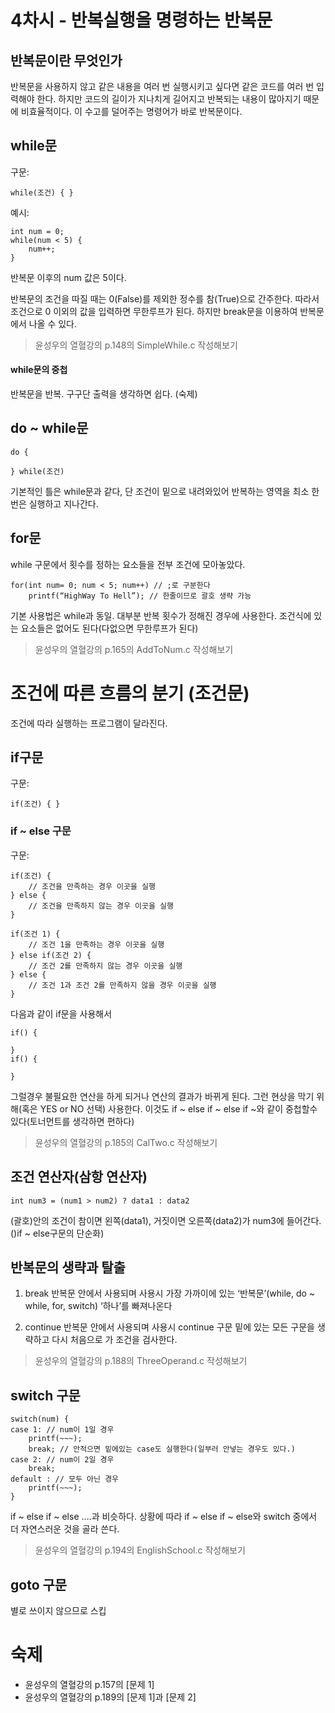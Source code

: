 # 4차시 - 반복실행을 명령하는 반복문

## 반복문이란 무엇인가

반복문을 사용하지 않고 같은 내용을 여러 번 실행시키고 싶다면 같은 코드를 여러 번 입력해야 한다. 하지만 코드의 길이가 지나치게 길어지고 반복되는 내용이 많아지기 때문에 비효율적이다. 이 수고를 덜어주는 명령어가 바로 반복문이다.

## while문
구문:

    while(조건) { }

예시:

    int num = 0;
    while(num < 5) {
        num++;
    }
    
반복문 이후의 num 값은 5이다.

반복문의 조건을 따질 때는 0(False)를 제외한 정수를 참(True)으로 간주한다. 따라서 조건으로 0 이외의 값을 입력하면 무한루프가 된다. 하지만 break문을 이용하여 반복문에서 나올 수 있다.

> 윤성우의 열혈강의 p.148의 SimpleWhile.c 작성해보기

#### while문의 중첩
반복문을 반복. 구구단 출력을 생각하면 쉽다. (숙제)

## do ~ while문

	do {
	
	} while(조건)
	
기본적인 틀은 while문과 같다, 단 조건이 밑으로 내려와있어 반복하는 영역을 최소 한번은 실행하고 지나간다.

## for문

while 구문에서 횟수를 정하는 요소들을 전부 조건에 모아놓았다.

	for(int num= 0; num < 5; num++) // ;로 구분한다
	    printf(“HighWay To Hell”); // 한줄이므로 괄호 생략 가능

기본 사용법은 while과 동일. 대부분 반복 횟수가 정해진 경우에 사용한다. 조건식에 있는 요소들은 없어도 된다(다없으면 무한루프가 된다)

> 윤성우의 열혈강의 p.165의 AddToNum.c 작성해보기

# 조건에 따른 흐름의 분기 (조건문)

조건에 따라 실행하는 프로그램이 달라진다.

## if구문
구문:

    if(조건) { }

### if ~ else 구문
구문:

    if(조건) {
    	// 조건을 만족하는 경우 이곳을 실행
    } else { 
    	// 조건을 만족하지 않는 경우 이곳을 실행
    } 

    if(조건 1) {
    	// 조건 1을 만족하는 경우 이곳을 실행
    } else if(조건 2) { 
    	// 조건 2를 만족하지 않는 경우 이곳을 실행
    } else {
    	// 조건 1과 조건 2를 만족하지 않을 경우 이곳을 실행
    }

다음과 같이 if문을 사용해서

    if() {
    	
    }
    if() {
    	
    }
    
그럴경우 불필요한 연산을 하게 되거나 연산의 결과가 바뀌게 된다. 그런 현상을 막기 위해(혹은 YES or NO 선택) 사용한다. 이것도 if ~ else if ~ else if ~와 같이 중첩할수 있다(토너먼트를 생각하면 편하다)

> 윤성우의 열혈강의 p.185의 CalTwo.c 작성해보기

## 조건 연산자(삼항 연산자)
	int num3 = (num1 > num2) ? data1 : data2
(괄호)안의 조건이 참이면 왼쪽(data1), 거짓이면 오른쪽(data2)가 num3에 들어간다. ()if ~ else구문의 단순화)

## 반복문의 생략과 탈출
1. break
반복문 안에서 사용되며 사용시 가장 가까이에 있는 ‘반복문’(while, do ~ while, for, switch) ‘하나’를 빠져나온다

2. continue
반복문 안에서 사용되며 사용시 continue 구문 밑에 있는 모든 구문을 생략하고 다시 처음으로 가 조건을 검사한다.

> 윤성우의 열혈강의 p.188의 ThreeOperand.c 작성해보기

## switch 구문
	switch(num) {
	case 1: // num이 1일 경우
		printf(~~~);
		break; // 안적으면 밑에있는 case도 실행한다(일부러 안넣는 경우도 있다.)
	case 2: // num이 2일 경우
		break;
	default : // 모두 아닌 경우
		printf(~~~);
	}

if ~ else if ~ else ….과 비슷하다. 상황에 따라 if ~ else if ~ else와 switch 중에서 더 자연스러운 것을 골라 쓴다.

> 윤성우의 열혈강의 p.194의 EnglishSchool.c 작성해보기

## goto 구문
별로 쓰이지 않으므로 스킵

# 숙제
* 윤성우의 열혈강의 p.157의 [문제 1]
* 윤성우의 열혈강의 p.189의 [문제 1]과 [문제 2]
